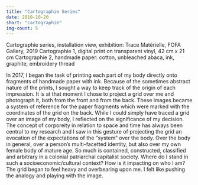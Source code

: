```yaml
---
title: "Cartographie Series"
date: 2018-10-20
short: "cartographie"
img-count: 5
---
```

Cartographie series, installation view, exhibition: Trace Matérielle, FOFA Gallery, 2019
Cartographie 1, digital print on transparent vinyl, 42 cm x 21 cm
Cartographie 2, handmade paper: cotton, unbleached abaca, ink, graphite, embroidery thread

In 2017,  I began the task of printing each part of my body directly onto fragments of handmade paper with ink. Because of the sometimes abstract nature of the prints, I sought a way to keep track of the origin of each impression. It is at that moment I chose to project a grid over me and photograph it, both from the front and from the back. These images became a system of reference for the paper fragments which were marked with the coordinates of the grid on the back. While I could simply have traced a grid over an image of my body, I reflected on the significance of my decision. 
The concept of corporeity in relation to space and time has always been central to my research and I saw in this gesture of projecting the grid an evocation of the expectations of the “system” over the body. Over the body in general, over a person’s multi-facetted identity, but also over my own female body of mature age. So much is contained, constructed, classified and arbitrary in a colonial patriarchal capitalist society.  Where do I stand in such a socioeconomic/cultural context? How is it impacting on who I am? The grid began to feel heavy and overbearing upon me. I felt like pushing the analogy and playing with the image.